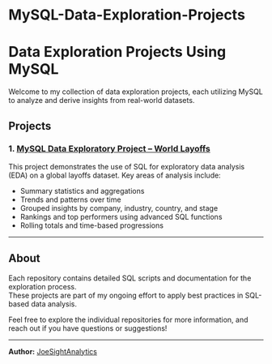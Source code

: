 # MySQL-Data-Exploration-Projects
# Data Exploration Projects Using MySQL

Welcome to my collection of data exploration projects, each utilizing MySQL to analyze and derive insights from real-world datasets.

## Projects

### 1. [MySQL Data Exploratory Project – World Layoffs](https://github.com/JoeSightAnalytics/MySQL-Data-Exploratory-Project-World-Layoffs)

This project demonstrates the use of SQL for exploratory data analysis (EDA) on a global layoffs dataset. Key areas of analysis include:
- Summary statistics and aggregations
- Trends and patterns over time
- Grouped insights by company, industry, country, and stage
- Rankings and top performers using advanced SQL functions
- Rolling totals and time-based progressions

---

## About

Each repository contains detailed SQL scripts and documentation for the exploration process.  
These projects are part of my ongoing effort to apply best practices in SQL-based data analysis.

Feel free to explore the individual repositories for more information, and reach out if you have questions or suggestions!

---
**Author:** [JoeSightAnalytics](https://github.com/JoeSightAnalytics)
